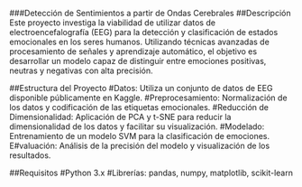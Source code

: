 ###Detección de Sentimientos a partir de Ondas Cerebrales
##Descripción
Este proyecto investiga la viabilidad de utilizar datos de electroencefalografía (EEG) para la detección y clasificación de estados emocionales en los seres humanos. Utilizando técnicas avanzadas de procesamiento de señales y aprendizaje automático, el objetivo es desarrollar un modelo capaz de distinguir entre emociones positivas, neutras y negativas con alta precisión.

##Estructura del Proyecto
#Datos: Utiliza un conjunto de datos de EEG disponible públicamente en Kaggle.
#Preprocesamiento: Normalización de los datos y codificación de las etiquetas emocionales.
#Reducción de Dimensionalidad: Aplicación de PCA y t-SNE para reducir la dimensionalidad de los datos y facilitar su visualización.
#Modelado: Entrenamiento de un modelo SVM para la clasificación de emociones.
E#valuación: Análisis de la precisión del modelo y visualización de los resultados.

##Requisitos
#Python 3.x
#Librerías: pandas, numpy, matplotlib, scikit-learn
